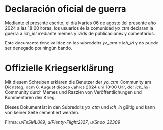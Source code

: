# Declaración oficial de guerra

Mediante el presente escrito, el día Martes 06 de agosto del presente año 2024 a las 18:00 horas, los usuarios de la comunidad _yo_ctm_ declaran la guerra a _ich_iel_ mediante memes y raids de publicaciones y comentarios.

Este documento tiene validez en los subreddits _yo_ctm_ e _ich_irl_ y no puede ser denegado por ningún bando.

# Offizielle Kriegserklärung

Mit diesem Schreiben erklären die Benutzer der _yo_ctm_-Community am Dienstag, dem 6. August dieses Jahres 2024 um 18:00 Uhr, der _ich_iel_-Community durch Memes und Razzien von Veröffentlichungen und Kommentaren den Krieg.

Dieses Dokument ist in den Subreddits _yo_ctm_ und _ich_irl_ gültig und kann von keiner Seite dementiert werden.





Firma:
_u/FeSML009_,
_u/Plenty-Flight2827_,
_u/Snoo_32309_
